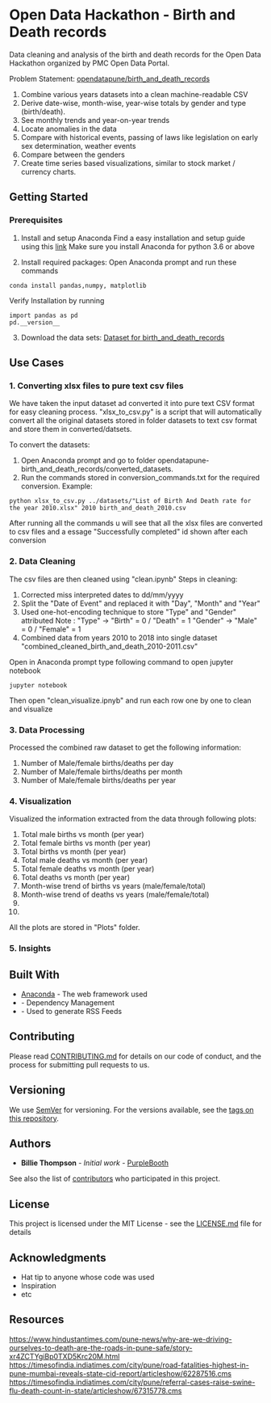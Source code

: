 # Open Data Hackathon - Birth and Death records
Data cleaning and analysis of the birth and death records for the Open Data Hackathon organized by PMC Open Data Portal.

Problem Statement: [opendatapune/birth_and_death_records](https://github.com/opendatapune/Problem-Statements/wiki/Birth-and-Death-records)
1. Combine various years datasets into a clean machine-readable CSV
2. Derive date-wise, month-wise, year-wise totals by gender and type (birth/death).
3. See monthly trends and year-on-year trends
4. Locate anomalies in the data
5. Compare with historical events, passing of laws like legislation on early sex determination, weather events
6. Compare between the genders
7. Create time series based visualizations, similar to stock market / currency charts.

## Getting Started

### Prerequisites

1. Install and setup Anaconda
Find a easy installation and setup guide using this [link](https://www.datacamp.com/community/tutorials/installing-anaconda-windows)
Make sure you install Anaconda for python 3.6 or above

2. Install required packages:
Open Anaconda prompt and run these commands
```
conda install pandas,numpy, matplotlib
```
Verify Installation by running
```
import pandas as pd
pd.__version__
```

3. Download the data sets:
[Dataset for birth_and_death_records](http://opendata.punecorporation.org/Citizen/CitizenDatasets/Index?categoryId=50)


## Use Cases

### 1. Converting xlsx files to pure text csv files

We have taken the input dataset ad converted it into pure text CSV format for easy cleaning process.
"xlsx_to_csv.py" is a script that will automatically convert all the original datasets stored in folder datasets to text csv format and store them in converted/datsets.

To convert the datasets:
1. Open Anaconda prompt and go to folder opendatapune-birth_and_death_records/converted_datasets.
2. Run the commands stored in conversion_commands.txt for the required conversion.
Example:
```
python xlsx_to_csv.py ../datasets/"List of Birth And Death rate for the year 2010.xlsx" 2010 birth_and_death_2010.csv
```
After running all the commands u will see that all the xlsx files are converted to csv files and a essage "Successfully completed" id shown after each conversion

### 2. Data Cleaning

The csv files are then cleaned using "clean.ipynb"
Steps in cleaning:
1. Corrected miss interpreted dates to dd/mm/yyyy
2. Split the "Date of Event" and replaced it with "Day", "Month" and "Year"
3. Used one-hot-encoding technique to store "Type" and "Gender" attributed
   Note : "Type"   -> "Birth" = 0 / "Death" = 1
          "Gender" -> "Male" = 0 / "Female" = 1
4. Combined data from years 2010 to 2018 into single dataset "combined_cleaned_birth_and_death_2010-2011.csv"

Open in Anaconda prompt type following command to open jupyter notebook
```
jupyter notebook
```
Then open "clean_visualize.ipnyb" and run each row one by one to clean and visualize 

### 3. Data Processing

Processed the combined raw dataset to get the following information:
1. Number of Male/female births/deaths per day
2. Number of Male/female births/deaths per month
3. Number of Male/female births/deaths per year


### 4. Visualization

Visualized the information extracted from the data through following plots:
1. Total male births vs month (per year) 
2. Total female births vs month (per year)
3. Total births vs month (per year)
4. Total male deaths vs month (per year)
5. Total female deaths vs month (per year)
6. Total deaths vs month (per year)
7. Month-wise trend of births vs years (male/female/total)
8. Month-wise trend of deaths vs years (male/female/total)
9.
10.


All the plots are stored in "Plots" folder.

### 5. Insights



## Built With

* [Anaconda]() - The web framework used
* []() - Dependency Management
* []() - Used to generate RSS Feeds

## Contributing

Please read [CONTRIBUTING.md](https://gist.github.com/PurpleBooth/b24679402957c63ec426) for details on our code of conduct, and the process for submitting pull requests to us.

## Versioning

We use [SemVer](http://semver.org/) for versioning. For the versions available, see the [tags on this repository](https://github.com/your/project/tags). 

## Authors

* **Billie Thompson** - *Initial work* - [PurpleBooth](https://github.com/PurpleBooth)

See also the list of [contributors](https://github.com/your/project/contributors) who participated in this project.

## License

This project is licensed under the MIT License - see the [LICENSE.md](LICENSE.md) file for details

## Acknowledgments

* Hat tip to anyone whose code was used
* Inspiration
* etc

## Resources

https://www.hindustantimes.com/pune-news/why-are-we-driving-ourselves-to-death-are-the-roads-in-pune-safe/story-xr4ZCTYgiBp0TXD5Krc20M.html
https://timesofindia.indiatimes.com/city/pune/road-fatalities-highest-in-pune-mumbai-reveals-state-cid-report/articleshow/62287516.cms
https://timesofindia.indiatimes.com/city/pune/referral-cases-raise-swine-flu-death-count-in-state/articleshow/67315778.cms
